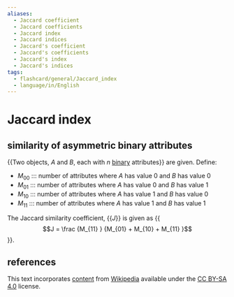 ```yaml
---
aliases:
  - Jaccard coefficient
  - Jaccard coefficients
  - Jaccard index
  - Jaccard indices
  - Jaccard's coefficient
  - Jaccard's coefficients
  - Jaccard's index
  - Jaccard's indices
tags:
  - flashcard/general/Jaccard_index
  - language/in/English
---
```


# Jaccard index

## similarity of asymmetric binary attributes

{{Two objects, _A_ and _B_, each with _n_ [binary](binary%20number.md) attributes}} are given. Define: <!--SR:!2024-09-06,64,310-->

- $M_{00}$ ::: number of attributes where _A_ has value 0 and _B_ has value 0 <!--SR:!2024-08-29,57,310!2024-08-25,54,310-->
- $M_{01}$ ::: number of attributes where _A_ has value 0 and _B_ has value 1 <!--SR:!2024-07-05,17,290!2024-08-28,57,310-->
- $M_{10}$ ::: number of attributes where _A_ has value 1 and _B_ has value 0 <!--SR:!2024-08-24,53,310!2024-08-12,44,290-->
- $M_{11}$ ::: number of attributes where _A_ has value 1 and _B_ has value 1 <!--SR:!2024-09-02,60,310!2024-08-30,58,310-->

The Jaccard similarity coefficient, {{_J_}} is given as {{$$J = \frac {M_{11} } {M_{01} + M_{10} + M_{11} }$$}}. <!--SR:!2024-07-05,17,290!2024-08-30,59,310-->

## references

This text incorporates [content](https://en.wikipedia.org/wiki/Jaccard_index) from [Wikipedia](Wikipedia.md) available under the [CC BY-SA 4.0](https://creativecommons.org/licenses/by-sa/4.0/) license.
